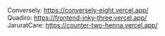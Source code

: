 Conversely: https://conversely-eight.vercel.app/  
Quadiro: https://frontend-inky-three.vercel.app/  
JaruratCare: https://counter-two-henna.vercel.app/
